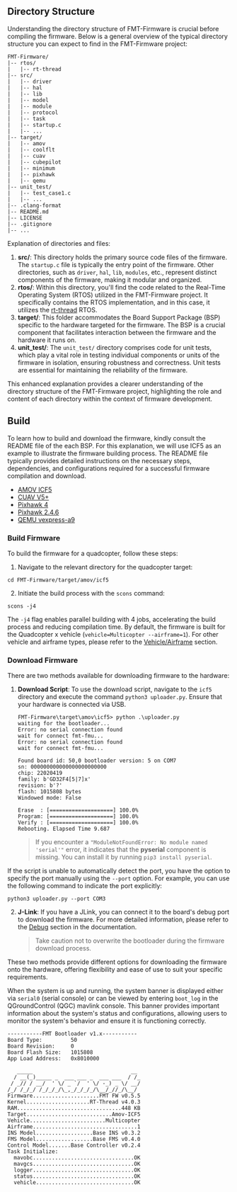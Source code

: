 ## Directory Structure

Understanding the directory structure of FMT-Firmware is crucial before compiling the firmware. Below is a general overview of the typical directory structure you can expect to find in the FMT-Firmware project:

```
FMT-Firmware/
|-- rtos/
|   |-- rt-thread
|-- src/
|   |-- driver
|   |-- hal
|   |-- lib
|   |-- model
|   |-- module
|   |-- protocol
|   |-- task
|   |-- startup.c
|   |-- ...
|-- target/
|   |-- amov
|   |-- coolflt
|   |-- cuav
|   |-- cubepilot
|   |-- minimum
|   |-- pixhawk
|   |-- qemu
|-- unit_test/
|   |-- test_case1.c
|   |-- ...
|-- .clang-format
|-- README.md
|-- LICENSE
|-- .gitignore
|-- ...

```

Explanation of directories and files:

1. **src/**: This directory holds the primary source code files of the firmware. The `startup.c` file is typically the entry point of the firmware. Other directories, such as `driver`, `hal`, `lib`, `modules`, etc., represent distinct components of the firmware, making it modular and organized.
2. **rtos/**: Within this directory, you'll find the code related to the Real-Time Operating System (RTOS) utilized in the FMT-Firmware project. It specifically contains the RTOS implementation, and in this case, it utilizes the [rt-thread](https://www.rt-thread.io/) RTOS.
3. **target/**: This folder accommodates the Board Support Package (BSP) specific to the hardware targeted for the firmware. The BSP is a crucial component that facilitates interaction between the firmware and the hardware it runs on.
4. **unit_test/**: The `unit_test/` directory comprises code for unit tests, which play a vital role in testing individual components or units of the firmware in isolation, ensuring robustness and correctness. Unit tests are essential for maintaining the reliability of the firmware.

This enhanced explanation provides a clearer understanding of the directory structure of the FMT-Firmware project, highlighting the role and content of each directory within the context of firmware development.


## Build

To learn how to build and download the firmware, kindly consult the README file of the each BSP. For this explanation, we will use ICF5 as an example to illustrate the firmware building process. The README file typically provides detailed instructions on the necessary steps, dependencies, and configurations required for a successful firmware compilation and download.

- [AMOV ICF5](https://github.com/Firmament-Autopilot/FMT-Firmware/blob/master/target/amov/icf5/README.md)
- [CUAV V5+](https://github.com/Firmament-Autopilot/FMT-Firmware/blob/master/target/cuav/v5_plus/README.md)
- [Pixhawk 4](https://github.com/Firmament-Autopilot/FMT-Firmware/blob/master/target/pixhawk/fmu-v5/README.md)
- [Pixhawk 2.4.6](https://github.com/Firmament-Autopilot/FMT-Firmware/blob/master/target/pixhawk/fmu-v2/README.md)
- [QEMU vexpress-a9](https://github.com/Firmament-Autopilot/FMT-Firmware/blob/master/target/qemu/qemu-vexpress-a9/README.md)

### Build Firmware

To build the firmware for a quadcopter, follow these steps:

1. Navigate to the relevant directory for the quadcopter target:

```
cd FMT-Firmware/target/amov/icf5
```

2. Initiate the build process with the `scons` command:

```
scons -j4
```

The `-j4` flag enables parallel building with 4 jobs, accelerating the build process and reducing compilation time. By default, the firmware is built for the Quadcopter x vehicle (`vehicle=Multicopter --airframe=1`). For other vehicle and airframe types, please refer to the [Vehicle/Airframe](introduction/vehicle_type.md) section.

### Download Firmware

There are two methods available for downloading firmware to the hardware:

1. **Download Script**: To use the download script, navigate to the `icf5` directory and execute the command `python3 uploader.py`. Ensure that your hardware is connected via USB.

   ```shell
   FMT-Firmware\target\amov\icf5> python .\uploader.py
   waiting for the bootloader...
   Error: no serial connection found
   wait for connect fmt-fmu...
   Error: no serial connection found
   wait for connect fmt-fmu...
   
   Found board id: 50,0 bootloader version: 5 on COM7
   sn: 000000000000000000000000
   chip: 22020419
   family: b'GD32F4[5|7]x'
   revision: b'?'
   flash: 1015808 bytes
   Windowed mode: False
   
   Erase  : [====================] 100.0%
   Program: [====================] 100.0%
   Verify : [====================] 100.0%
   Rebooting. Elapsed Time 9.687
   ```

   > If you encounter a `"ModuleNotFoundError: No module named 'serial'"` error, it indicates that the **pyserial** component is missing. You can install it by running `pip3 install pyserial`.

If the script is unable to automatically detect the port, you have the option to specify the port manually using the `--port` option. For example, you can use the following command to indicate the port explicitly:

```
python3 uploader.py --port COM3
```



2. **J-Link**: If you have a JLink, you can connect it to the board's debug port to download the firmware. For more detailed information, please refer to the [Debug](https://firmament-autopilot.github.io/FMT-DOCS/#/introduction/debug) section in the documentation.

   > Take caution not to overwrite the bootloader during the firmware download process.

These two methods provide different options for downloading the firmware onto the hardware, offering flexibility and ease of use to suit your specific requirements.

When the system is up and running, the system banner is displayed either via `serial0` (serial console) or can be viewed by entering `boot_log` in the QGroundControl (QGC) mavlink console. This banner provides important information about the system's status and configurations, allowing users to monitor the system's behavior and ensure it is functioning correctly.

```
-----------FMT Bootloader v1.x-----------
Board Type:         50
Board Revision:     0
Board Flash Size:   1015808
App Load Address:   0x8010000

   _____                               __
  / __(_)_____ _  ___ ___ _  ___ ___  / /_
 / _// / __/  ' \/ _ `/  ' \/ -_) _ \/ __/
/_/ /_/_/ /_/_/_/\_,_/_/_/_/\__/_//_/\__/
Firmware.....................FMT FW v0.5.5
Kernel....................RT-Thread v4.0.3
RAM.................................448 KB
Target...........................Amov-ICF5
Vehicle........................Multicopter
Airframe.................................1
INS Model..................Base INS v0.3.2
FMS Model..................Base FMS v0.4.0
Control Model.......Base Controller v0.2.4
Task Initialize:
  mavobc................................OK
  mavgcs................................OK
  logger................................OK
  status................................OK
  vehicle...............................OK

```

